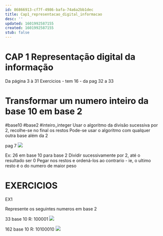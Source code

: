 ```yaml
---
id: 86866913-cf7f-4986-bafa-74a6a2bb1dec
title: Cap1_representacao_digital_informacao
desc: ''
updated: 1601992587155
created: 1601992587155
stub: false
---
```


# CAP 1 Representação digital da informação

Da página 3 à 31
Exercicios - tem 16 - da pag 32 a 33

# Transformar um numero inteiro da base 10 em base 2
#base10 #base2 #inteiro_integer
Usar o algoritmo da divisão sucessiva por 2, recolhe-se no final os restos
Pode-se usar o algoritmo com qualquer outra base além da 2

pag 7
![](/assets/images/2020-10-06-15-04-21.png)

Ex: 26 em base 10 para base 2
Dividir sucessivamente por 2, até o resultado ser 0
Pegar nos restos e ordená-los ao contrario - ie, o ultimo resto é o do numero de maior peso

# EXERCICIOS

EX1

Represente os seguintes numeros em base 2

33 base 10
R: 100001
![](/assets/images/2020-10-06-15-12-20.png)

162 base 10
R: 10100010
![](/assets/images/2020-10-06-15-12-31.png)

